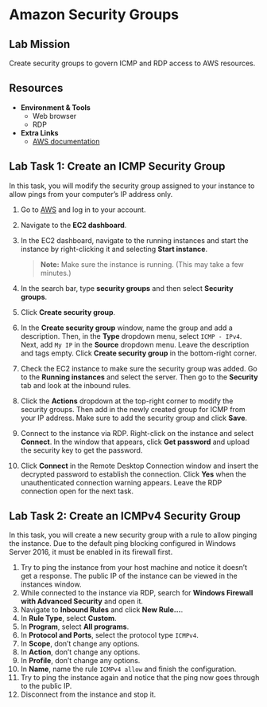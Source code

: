 # Amazon Security Groups

## Lab Mission
Create security groups to govern ICMP and RDP access to AWS resources.


## Resources
- **Environment & Tools**
  - Web browser
  - RDP
- **Extra Links**
  - [AWS documentation](https://docs.aws.amazon.com/)


## Lab Task 1: Create an ICMP Security Group
In this task, you will modify the security group assigned to your instance to allow pings from your computer’s IP address only.

1. Go to [AWS](https://aws.amazon.com) and log in to your account.
2. Navigate to the **EC2 dashboard**.
3. In the EC2 dashboard, navigate to the running instances and start the instance by right-clicking it and selecting **Start instance**.

   > **Note:** Make sure the instance is running. (This may take a few minutes.)

4. In the search bar, type **security groups** and then select **Security groups**.
5. Click **Create security group**.
6. In the **Create security group** window, name the group and add a description. Then, in the **Type** dropdown menu, select `ICMP - IPv4`. Next, add `My IP` in the **Source** dropdown menu. Leave the description and tags empty. Click **Create security group** in the bottom-right corner.
7. Check the EC2 instance to make sure the security group was added. Go to the **Running instances** and select the server. Then go to the **Security** tab and look at the inbound rules.
8. Click the **Actions** dropdown at the top-right corner to modify the security groups. Then add in the newly created group for ICMP from your IP address. Make sure to add the security group and click **Save**.
9. Connect to the instance via RDP. Right-click on the instance and select **Connect**. In the window that appears, click **Get password** and upload the security key to get the password.


10. Click **Connect** in the Remote Desktop Connection window and insert the decrypted password to establish the connection. Click **Yes** when the unauthenticated connection warning appears. Leave the RDP connection open for the next task.

## Lab Task 2: Create an ICMPv4 Security Group
In this task, you will create a new security group with a rule to allow pinging the instance. Due to the default ping blocking configured in Windows Server 2016, it must be enabled in its firewall first.

1. Try to ping the instance from your host machine and notice it doesn’t get a response. The public IP of the instance can be viewed in the instances window.
2. While connected to the instance via RDP, search for **Windows Firewall with Advanced Security** and open it.
3. Navigate to **Inbound Rules** and click **New Rule...**.
4. In **Rule Type**, select **Custom**.
5. In **Program**, select **All programs**.
6. In **Protocol and Ports**, select the protocol type `ICMPv4`.
7. In **Scope**, don’t change any options.
8. In **Action**, don’t change any options.
9. In **Profile**, don’t change any options.
10. In **Name**, name the rule `ICMPv4 allow` and finish the configuration.
11. Try to ping the instance again and notice that the ping now goes through to the public IP.
12. Disconnect from the instance and stop it.
